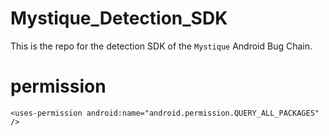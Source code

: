 # Mystique_Detection_SDK
This is the repo for the detection SDK of the `Mystique` Android Bug Chain. 



# permission 

```
<uses-permission android:name="android.permission.QUERY_ALL_PACKAGES" />
```
